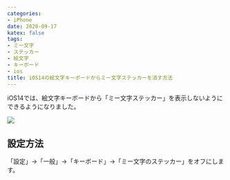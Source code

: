 ```yaml
---
categories:
- iPhone
date: 2020-09-17
katex: false
tags:
- ミー文字
- ステッカー
- 絵文字
- キーボード
- ios
title: iOS14の絵文字キーボードからミー文字ステッカーを消す方法
---
```


iOS14では、絵文字キーボードから「ミー文字ステッカー」を表示しないようにできるようになりました。

![](img_bdf2688265af-1.jpeg)

## 設定方法

「設定」→「一般」→「キーボード」→「ミー文字のステッカー」をオフにします。